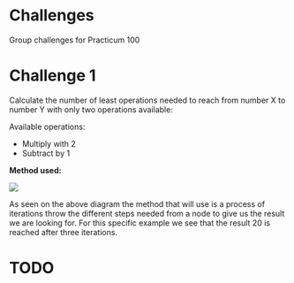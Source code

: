 # Challenges
 Group challenges for Practicum 100

# Challenge 1 
Calculate the number of least operations needed to reach from number X to number Y with only two operations available:
 
 Available operations:
- Multiply with 2
- Subtract by 1

**Method used:**

[![](https://mermaid.ink/img/eyJjb2RlIjoiZ3JhcGggVERcbiAgICBzdWJncmFwaCBvbmUgc3RlcFxuICAgIEFbNl0tLT58LTF8IEIoNSlcbiAgICBBWzZdLS0-fCoyfCBDKDEyKVxuICAgIGVuZFxuICAgIFxuICAgIHN1YmdyYXBoIHR3byBzdGVwc1xuICAgIEItLT58LTF8IEQoNClcbiAgICBCLS0-fCoyfCBFKDEwKVxuXG4gICAgXG4gICAgQy0tPnwtMXwgRigxMSlcbiAgICBDLS0-fCoyfCBHKDI0KVxuICAgIGVuZFxuXG4gICAgc3ViZ3JhcGggdGhyZWUgc3RlcHNcbiAgICBELS0-fC0xfCBJKDMpXG4gICAgRC0tPnwqMnwgSig4KVxuXG4gICAgRS0tPnwtMXwgSyg5KVxuICAgIEUtLT58KjJ8IEwoMjApIFxuICAgIHN0eWxlIEwgZmlsbDojYmJmLHN0cm9rZTojZjY2LHN0cm9rZS13aWR0aDoycHgsY29sb3I6I2ZmZixzdHJva2UtZGFzaGFycmF5OiA1IDVcblxuICAgIEYtLT58LTF8IE0oMTApXG4gICAgRi0tPnwqMnwgTigyMilcblxuICAgIEctLT58LTF8IE8oMjMpXG4gICAgRy0tPnwqMnwgUCg0OClcbiAgICBlbmQiLCJtZXJtYWlkIjp7InRoZW1lIjoiZGVmYXVsdCJ9LCJ1cGRhdGVFZGl0b3IiOmZhbHNlfQ)](https://mermaid-js.github.io/mermaid-live-editor/#/edit/eyJjb2RlIjoiZ3JhcGggVERcbiAgICBzdWJncmFwaCBvbmUgc3RlcFxuICAgIEFbNl0tLT58LTF8IEIoNSlcbiAgICBBWzZdLS0-fCoyfCBDKDEyKVxuICAgIGVuZFxuICAgIFxuICAgIHN1YmdyYXBoIHR3byBzdGVwc1xuICAgIEItLT58LTF8IEQoNClcbiAgICBCLS0-fCoyfCBFKDEwKVxuXG4gICAgXG4gICAgQy0tPnwtMXwgRigxMSlcbiAgICBDLS0-fCoyfCBHKDI0KVxuICAgIGVuZFxuXG4gICAgc3ViZ3JhcGggdGhyZWUgc3RlcHNcbiAgICBELS0-fC0xfCBJKDMpXG4gICAgRC0tPnwqMnwgSig4KVxuXG4gICAgRS0tPnwtMXwgSyg5KVxuICAgIEUtLT58KjJ8IEwoMjApIFxuICAgIHN0eWxlIEwgZmlsbDojYmJmLHN0cm9rZTojZjY2LHN0cm9rZS13aWR0aDoycHgsY29sb3I6I2ZmZixzdHJva2UtZGFzaGFycmF5OiA1IDVcblxuICAgIEYtLT58LTF8IE0oMTApXG4gICAgRi0tPnwqMnwgTigyMilcblxuICAgIEctLT58LTF8IE8oMjMpXG4gICAgRy0tPnwqMnwgUCg0OClcbiAgICBlbmQiLCJtZXJtYWlkIjp7InRoZW1lIjoiZGVmYXVsdCJ9LCJ1cGRhdGVFZGl0b3IiOmZhbHNlfQ)

As seen on the above diagram the method that will use is a process of iterations throw the different steps needed from a node to give us the result we are looking for. For this specific example we see that the result 20 is reached after three iterations.

# TODO

